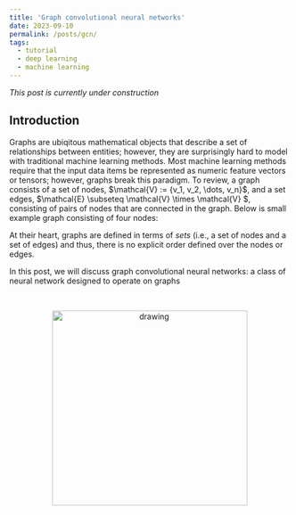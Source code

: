 ```yaml
---
title: 'Graph convolutional neural networks'
date: 2023-09-10
permalink: /posts/gcn/
tags:
  - tutorial
  - deep learning
  - machine learning
---
```


_This post is currently under construction_ 

Introduction
------------

Graphs are ubiqitous mathematical objects that describe a set of relationships between entities; however, they are surprisingly hard to model with traditional machine learning methods. Most machine learning methods require that the input data items be represented as numeric feature vectors or tensors; however, graphs break this paradigm. To review, a graph consists of a set of nodes, $\mathcal{V} := \{v_1, v_2, \dots, v_n}$, and a set edges, $\mathcal{E} \subseteq \mathcal{V} \times \mathcal{V} $, consisting of pairs of nodes that are connected in the graph. Below is small example graph consisting of four nodes:


At their heart, graphs are defined in terms of _sets_ (i.e., a set of nodes and a set of edges) and thus, there is no explicit order defined over the nodes or edges. 

In this post, we will discuss graph convolutional neural networks: a class of neural network designed to operate on graphs


&nbsp;

<center><img src="https://raw.githubusercontent.com/mbernste/mbernste.github.io/master/images/GCN_vs_CNN_overview.png" alt="drawing" width="350"/></center>
